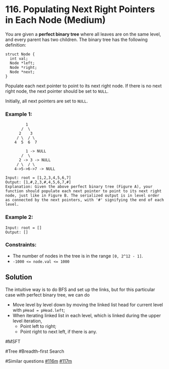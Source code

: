 # 116. Populating Next Right Pointers in Each Node (Medium)

You are given a **perfect binary tree** where all leaves are on the same level, and every parent has two children. The binary tree has the following definition:

```
struct Node {
  int val;
  Node *left;
  Node *right;
  Node *next;
}
```

Populate each next pointer to point to its next right node. If there is no next right node, the next pointer should be set to `NULL`.

Initially, all next pointers are set to `NULL`.

### Example 1:

```
         1
       /  \
      2    3
     / \  / \
    4  5  6  7

         1 -> NULL
       /  \
      2 -> 3 -> NULL
     / \  / \
    4->5->6->7 -> NULL

Input: root = [1,2,3,4,5,6,7]
Output: [1,#,2,3,#,4,5,6,7,#]
Explanation: Given the above perfect binary tree (Figure A), your function should populate each next pointer to point to its next right node, just like in Figure B. The serialized output is in level order as connected by the next pointers, with '#' signifying the end of each level.
```

### Example 2:

```
Input: root = []
Output: []
```

### Constraints:

- The number of nodes in the tree is in the range `[0, 2^12 - 1]`.
- `-1000 <= node.val <= 1000`

## Solution

The intuitive way is to do BFS and set up the links, but for this particular case with perfect binary tree, we can do

- Move level by level down by moving the linked list head for current level with `pHead = pHead.left`;
- When iterating linked list in each level, which is linked during the upper level iteration,
  - Point left to right;
  - Point right to next left, if there is any.

#MSFT

#Tree #Breadth-first Search

#Similar questions [#116m](../p116m/README.md) [#117m](../p117m/README.md)
